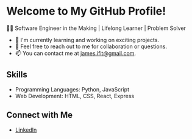 # Welcome to My GitHub Profile!


👨‍💻 Software Engineer in the Making | Lifelong Learner | Problem Solver

- 🌱 I'm currently learning and working on exciting projects.
- 💬 Feel free to reach out to me for collaboration or questions.
- 📫 You can contact me at james.ifit@gmail.com.

## Skills

- Programming Languages: Python, JavaScript
- Web Development: HTML, CSS, React, Express

## Connect with Me

- [LinkedIn](https://www.linkedin.com/in/jamesredden1/)

